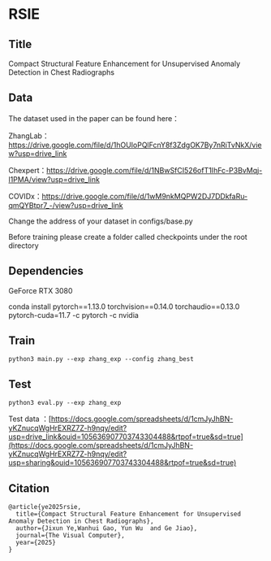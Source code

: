 # RSIE
## Title
Compact Structural Feature Enhancement for Unsupervised Anomaly Detection in Chest Radiographs
## Data
The dataset used in the paper can be found here：

ZhangLab：https://drive.google.com/file/d/1hOUIoPQlFcnY8f3ZdgOK7By7nRiTvNkX/view?usp=drive_link

Chexpert：https://drive.google.com/file/d/1NBwSfCI526ofT1IhFc-P3BvMqj-l1PMA/view?usp=drive_link

COVIDx：https://drive.google.com/file/d/1wM9nkMQPW2DJ7DDkfaRu-qmQYBtpr7_-/view?usp=drive_link

Change the address of your dataset in configs/base.py

Before training please create a folder called checkpoints under the root directory
## Dependencies
GeForce RTX 3080 

conda install pytorch==1.13.0 torchvision==0.14.0 torchaudio==0.13.0 pytorch-cuda=11.7 -c pytorch -c nvidia
## Train
``` 
python3 main.py --exp zhang_exp --config zhang_best
```
## Test
```
python3 eval.py --exp zhang_exp
```

Test data ：[https://docs.google.com/spreadsheets/d/1cmJyJhBN-yKZnucqWgHrEXRZ7Z-h9nqy/edit?usp=drive_link&ouid=105636907703743304488&rtpof=true&sd=true](https://docs.google.com/spreadsheets/d/1cmJyJhBN-yKZnucqWgHrEXRZ7Z-h9nqy/edit?usp=sharing&ouid=105636907703743304488&rtpof=true&sd=true)
## Citation
```
@article{ye2025rsie,
  title={Compact Structural Feature Enhancement for Unsupervised Anomaly Detection in Chest Radiographs},
  author={Jixun Ye,Wanhui Gao, Yun Wu  and Ge Jiao},
  journal={The Visual Computer},
  year={2025}
}
```
